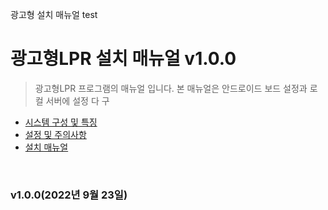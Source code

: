 광고형 설치 매뉴얼
test

# 광고형LPR 설치 매뉴얼 v1.0.0

> 광고형LPR 프로그램의 매뉴얼 입니다. 본 매뉴얼은 안드로이드 보드 설정과 로컬 서버에 설정 다 구
>
- [시스템 구성 및 특징](system.md)
- [설정 및 주의사항](point.md)
- [설치 매뉴얼](install_manual.md)

<br>

### v1.0.0(2022년 9월 23일)
